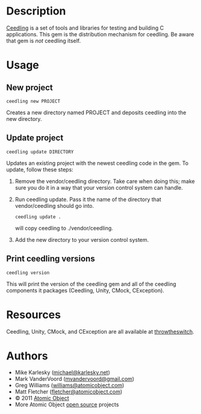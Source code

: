Description
===========
[Ceedling](http://throwtheswitch.org/) is a set of tools and libraries for testing and building C applications. This gem is the distribution mechanism for ceedling. Be aware that gem is *not* ceedling itself.

Usage
=====

New project
-----------

    ceedling new PROJECT

Creates a new directory named PROJECT and deposits ceedling into the new directory.

Update project
--------------

    ceedling update DIRECTORY

Updates an existing project with the newest ceedling code in the gem. To update, follow these steps:

1. Remove the vendor/ceedling directory. Take care when doing this; make sure you do it in a way that your version control system can handle.
1. Run ceedling update. Pass it the name of the directory that vendor/ceedling should go into.

    `ceedling update .`

   will copy ceedling to ./vendor/ceedling.
1. Add the new directory to your version control system.

Print ceedling versions
-----------------------

    ceedling version

This will print the version of the ceedling gem and all of the ceedling components it packages (Ceedling, Unity, CMock, CException).

Resources
=========
Ceedling, Unity, CMock, and CException are all available at [throwtheswitch](http://throwtheswitch.org/).

Authors
=======
* Mike Karlesky (michael@karlesky.net)
* Mark VanderVoord (mvandervoord@gmail.com)
* Greg Williams (williams@atomicobject.com)
* Matt Fletcher (fletcher@atomicobject.com)
* © 2011 [Atomic Object](http://www.atomicobject.com/)
* More Atomic Object [open source](http://www.atomicobject.com/pages/Software+Commons) projects
